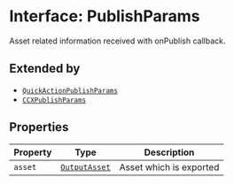 # Interface: PublishParams

Asset related information received with onPublish callback.

## Extended by

- [`QuickActionPublishParams`](QuickActionpublish-params.md)
- [`CCXPublishParams`](CCXpublish-params.md)

## Properties

| Property | Type | Description |
| ------ | ------ | ------ |
| `asset` | [`OutputAsset`](../../../Asset.types/interfaces/output-asset.md) | Asset which is exported |
